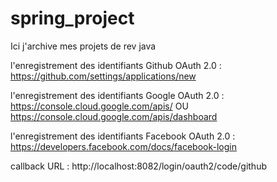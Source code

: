 # spring_project
Ici j'archive mes projets de rev java

l'enregistrement des identifiants Github OAuth 2.0 : https://github.com/settings/applications/new

l'enregistrement des identifiants Google OAuth 2.0 : https://console.cloud.google.com/apis/ OU
https://console.cloud.google.com/apis/dashboard

l'enregistrement des identifiants Facebook OAuth 2.0 : https://developers.facebook.com/docs/facebook-login

callback URL : http://localhost:8082/login/oauth2/code/github
